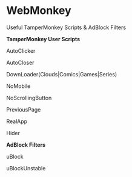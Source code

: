 # WebMonkey

Useful TamperMonkey Scripts & AdBlock Filters



**TamperMonkey User Scripts**

AutoClicker

AutoCloser

DownLoader(Clouds|Comics|Games|Series)

NoMobile

NoScrollingButton

PreviousPage

RealApp



Hider




**AdBlock Filters**

uBlock

uBlockUnstable

